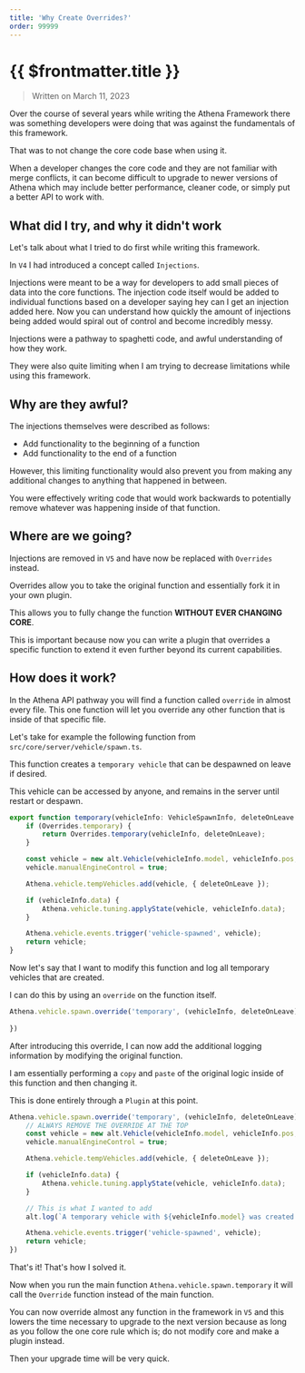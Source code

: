 ```yaml
---
title: 'Why Create Overrides?'
order: 99999
---
```


# {{ $frontmatter.title }}

> Written on March 11, 2023

Over the course of several years while writing the Athena Framework there was something developers were doing that was against the fundamentals of this framework.

That was to not change the core code base when using it.

When a developer changes the core code and they are not familiar with merge conflicts, it can become difficult to upgrade to newer versions of Athena which may include better performance, cleaner code, or simply put a better API to work with.

## What did I try, and why it didn't work

Let's talk about what I tried to do first while writing this framework.

In `V4` I had introduced a concept called `Injections`.

Injections were meant to be a way for developers to add small pieces of data into the core functions. The injection code itself would be added to individual functions based on a developer saying hey can I get an injection added here. Now you can understand how quickly the amount of injections being added would spiral out of control and become incredibly messy.

Injections were a pathway to spaghetti code, and awful understanding of how they work.

They were also quite limiting when I am trying to decrease limitations while using this framework.

## Why are they awful?

The injections themselves were described as follows:

* Add functionality to the beginning of a function
* Add functionality to the end of a function

However, this limiting functionality would also prevent you from making any additional changes to anything that happened in between.

You were effectively writing code that would work backwards to potentially remove whatever was happening inside of that function.

## Where are we going?

Injections are removed in `V5` and have now be replaced with `Overrides` instead.

Overrides allow you to take the original function and essentially fork it in your own plugin.

This allows you to fully change the function **WITHOUT EVER CHANGING CORE**.

This is important because now you can write a plugin that overrides a specific function to extend it even further beyond its current capabilities.

## How does it work?

In the Athena API pathway you will find a function called `override` in almost every file. This one function will let you override any other function that is inside of that specific file.

Let's take for example the following function from `src/core/server/vehicle/spawn.ts`.

This function creates a `temporary vehicle` that can be despawned on leave if desired.

This vehicle can be accessed by anyone, and remains in the server until restart or despawn.

```ts
export function temporary(vehicleInfo: VehicleSpawnInfo, deleteOnLeave = false): alt.Vehicle {
    if (Overrides.temporary) {
        return Overrides.temporary(vehicleInfo, deleteOnLeave);
    }

    const vehicle = new alt.Vehicle(vehicleInfo.model, vehicleInfo.pos, vehicleInfo.rot);
    vehicle.manualEngineControl = true;

    Athena.vehicle.tempVehicles.add(vehicle, { deleteOnLeave });

    if (vehicleInfo.data) {
        Athena.vehicle.tuning.applyState(vehicle, vehicleInfo.data);
    }

    Athena.vehicle.events.trigger('vehicle-spawned', vehicle);
    return vehicle;
}
```

Now let's say that I want to modify this function and log all temporary vehicles that are created.

I can do this by using an `override` on the function itself.

```ts
Athena.vehicle.spawn.override('temporary', (vehicleInfo, deleteOnLeave) => {
    
})
```

After introducing this override, I can now add the additional logging information by modifying the original function.

I am essentially performing a `copy` and `paste` of the original logic inside of this function and then changing it.

This is done entirely through a `Plugin` at this point.

```ts
Athena.vehicle.spawn.override('temporary', (vehicleInfo, deleteOnLeave) => {
    // ALWAYS REMOVE THE OVERRIDE AT THE TOP
    const vehicle = new alt.Vehicle(vehicleInfo.model, vehicleInfo.pos, vehicleInfo.rot);
    vehicle.manualEngineControl = true;

    Athena.vehicle.tempVehicles.add(vehicle, { deleteOnLeave });

    if (vehicleInfo.data) {
        Athena.vehicle.tuning.applyState(vehicle, vehicleInfo.data);
    }

    // This is what I wanted to add
    alt.log(`A temporary vehicle with ${vehicleInfo.model} was created!`);

    Athena.vehicle.events.trigger('vehicle-spawned', vehicle);
    return vehicle;
})
```

That's it! That's how I solved it.

Now when you run the main function `Athena.vehicle.spawn.temporary` it will call the `Override` function instead of the main function.

You can now override almost any function in the framework in `V5` and this lowers the time necessary to upgrade to the next version because as long as you follow the one core rule which is; do not modify core and make a plugin instead.

Then your upgrade time will be very quick.